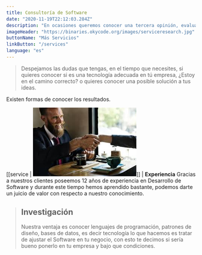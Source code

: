 ```yaml
---
title: Consultoría de Software
date: "2020-11-19T22:12:03.284Z"
description: "En ocasiones queremos conocer una tercera opinión, evaluar una tecnología o porque no investigarla, tenemos experiencia en eso contáctanos."
imageHeader: "https://binaries.okycode.org/images/serviceresearch.jpg"
buttonName: "Más Servicios"
linkButton: "/services"
language: "es"
---
```


> Despejamos las dudas que tengas, en el tiempo que necesites, si quieres conocer si es una tecnología adecuada en tú empresa, ¿Estoy en el camino correcto? o quieres conocer una posible solución a tus ideas.

Existen formas de conocer los resultados.

[[service | ![Experiencia](./experienca.jpeg#width=100%;heigth=100%;)]]
| **Experiencia** Gracias a nuestros clientes poseemos 12 años de experiencia en Desarrollo de Software y durante este tiempo hemos aprendido bastante, podemos darte un juicio de valor con respecto a nuestro conocimiento.

<blockquote class='yellow'>
 <h2>Investigación</h2>
Nuestra ventaja es conocer lenguajes de programación, patrones de diseño, bases de datos, es decir tecnología lo que hacemos es tratar de ajustar el Software en tu negocio,  con esto te decimos si sería bueno ponerlo en tu empresa y bajo que condiciones. 
</blockquote>
